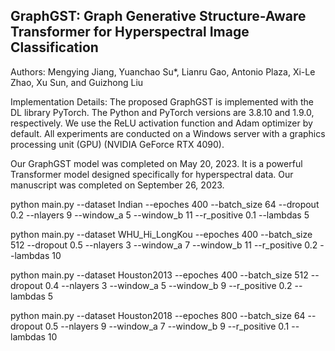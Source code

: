 GraphGST: Graph Generative Structure-Aware Transformer for Hyperspectral Image Classification
------------------------------------------------
Authors: Mengying Jiang, Yuanchao Su*, Lianru Gao, Antonio Plaza, Xi-Le Zhao, Xu Sun, and Guizhong Liu

Implementation Details:
The proposed GraphGST is implemented with the DL library PyTorch. 
The Python and PyTorch versions are 3.8.10 and 1.9.0, respectively.
We use the ReLU activation function and Adam optimizer by default. 
All experiments are conducted on a Windows server with a graphics processing unit (GPU) (NVIDIA GeForce RTX 4090).

Our GraphGST model was completed on May 20, 2023. 
It is a powerful Transformer model designed specifically for hyperspectral data.
Our manuscript was completed on September 26, 2023.

python main.py --dataset Indian --epoches 400 --batch_size 64 --dropout 0.2
--nlayers 9 --window_a 5 --window_b 11 --r_positive 0.1 --lambdas 5

python main.py --dataset WHU_Hi_LongKou --epoches 400 --batch_size 512 --dropout 0.5
 --nlayers 3 --window_a 7 --window_b 11  --r_positive 0.2 --lambdas 10

python main.py --dataset Houston2013 --epoches 400 --batch_size 512 --dropout 0.4
--nlayers 3 --window_a 5 --window_b 9 --r_positive 0.2 --lambdas 5

python main.py --dataset Houston2018 --epoches 800 --batch_size 64 --dropout 0.5
--nlayers 9 --window_a 7 --window_b 9  --r_positive 0.1 --lambdas 10
